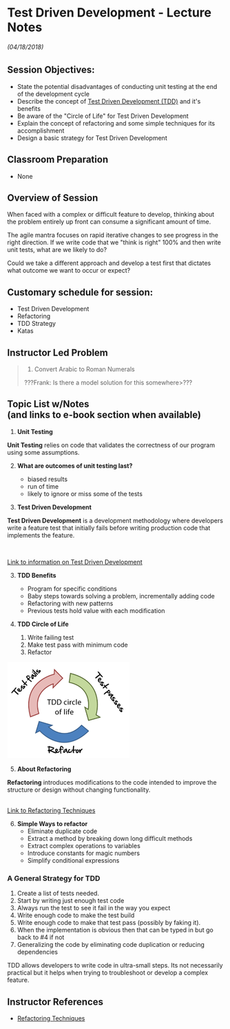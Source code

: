 <link rel="stylesheet" type="text/css" media="all" href="./styles/style.css" />

# Test Driven Development - Lecture Notes
###### (04/18/2018)

## **Session Objectives:** 

* State the potential disadvantages of conducting unit testing at the end of the development cycle
* Describe the concept of [Test Driven Development (TDD)](http://agiledata.org/essays/tdd.html) and it's benefits
* Be aware of the "Circle of Life" for Test Driven Development
* Explain the concept of refactoring and some simple techniques for its accomplishment
* Design a basic strategy for Test Driven Development

## **Classroom Preparation** 

* None

## **Overview of Session** 

When faced with a complex or difficult feature to develop, thinking about the problem entirely up front can consume a significant amount of time.

The agile mantra focuses on rapid iterative changes to see progress in the right direction. If we write code that we "think is right" 100% and then 
write unit tests, what are we likely to do? 

Could we take a different approach and develop a test first that dictates what outcome we want to occur or expect?

## **Customary schedule for session:** 

* Test Driven Development
* Refactoring
* TDD Strategy
* Katas


## Instructor Led Problem
>
>1. Convert Arabic to Roman Numerals
>
><div class="questionAboutContent" >???Frank: Is there a model solution for this somewhere>???</div>

## **Topic List w/Notes** <div class=topicNote>(and <span class='link'>links</span> to e-book section when available)</div>

1. **Unit Testing**
<div class="definition note">

**Unit Testing** relies on code that validates the correctness of our program using some assumptions.
</div>

2. **What are outcomes of unit testing last?**
    - biased results
    - run of time
    - likely to ignore or miss some of the tests

3. **Test Driven Development**
    
<div class="definition note">

**Test Driven Development** is a development methodology where developers write a feature test that initially fails before writing production
code that implements the feature.
</div><br/>

[Link to information on Test Driven Development](http://agiledata.org/essays/tdd.html)

3. **TDD Benefits**
    - Program for specific conditions 
    - Baby steps towards solving a problem, incrementally adding code
    - Refactoring with new patterns
    - Previous tests hold value with each modification

4. **TDD Circle of Life**
    1. Write failing test
    2. Make test pass with minimum code
    3. Refactor

![TDD Circle of Life](resources/tdd-circle-of-life.png)


5. **About Refactoring**

<div class="definition note">

**Refactoring** introduces modifications to the code intended to improve the structure or design without changing functionality.</div><br/>
[Link to Refactoring Techniques](http://agiledata.org/essays/tdd.html)

 
6. **Simple Ways to refactor**
    * Eliminate duplicate code
    * Extract a method by breaking down long difficult methods
    * Extract complex operations to variables
    * Introduce constants for magic numbers
    * Simplify conditional expressions

### A General Strategy for TDD

1. Create a list of tests needed. 
2. Start by writing just enough test code
3. Always run the test to see it fail in the way you expect
3. Write enough code to make the test build
4. Write enough code to make that test pass (possibly by faking it).
5. When the implementation is obvious then that can be typed in but go back to #4 if not
5. Generalizing the code by eliminating code duplication or reducing dependencies

TDD allows developers to write code in ultra-small steps. Its not necessarily practical but it helps when trying to troubleshoot or develop a complex feature.


## Instructor References

* [Refactoring Techniques](https://sourcemaking.com/refactoring) 
